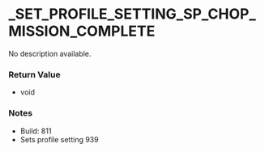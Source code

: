 # _SET_PROFILE_SETTING_SP_CHOP_MISSION_COMPLETE

No description available.

### Return Value
* void

### Notes
* Build: 811
* Sets profile setting 939

